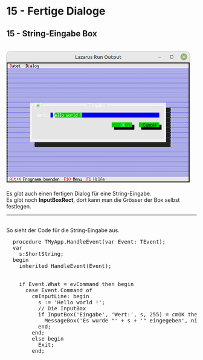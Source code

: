 # 15 - Fertige Dialoge
## 15 - String-Eingabe Box
<br>
<img src="image.png" alt="Selfhtml"><br><br>
Es gibt auch einen fertigen Dialog für eine String-Eingabe.<br>
Es gibt noch <b>InputBoxRect</b>, dort kann man die Grösser der Box selbst festlegen.<br>
<hr><br>
So sieht der Code für die String-Eingabe aus.<br>
<pre><code=pascal>  procedure TMyApp.HandleEvent(var Event: TEvent);
  var
    s:ShortString;
  begin
    inherited HandleEvent(Event);
<br>
    if Event.What = evCommand then begin
      case Event.Command of
        cmInputLine: begin
          s := 'Hello world !';</font>
          // Die InputBox
          if InputBox('Eingabe', 'Wert:', s, 255) = cmOK then begin</font>
            MessageBox('Es wurde "' + s + '" eingegeben', nil, mfOKButton);
          end;
        end;
        else begin
          Exit;
        end;</code></pre>
<br>
